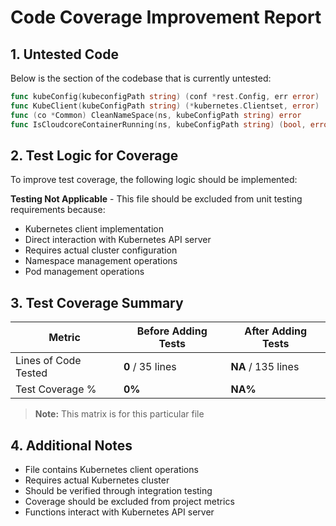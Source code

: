 
# Code Coverage Improvement Report

## 1. Untested Code

Below is the section of the codebase that is currently untested:

```go
func kubeConfig(kubeconfigPath string) (conf *rest.Config, err error)
func KubeClient(kubeConfigPath string) (*kubernetes.Clientset, error)
func (co *Common) CleanNameSpace(ns, kubeConfigPath string) error
func IsCloudcoreContainerRunning(ns, kubeConfigPath string) (bool, error)
```

## 2. Test Logic for Coverage

To improve test coverage, the following logic should be implemented:


**Testing Not Applicable** - This file should be excluded from unit testing requirements because:

- Kubernetes client implementation
- Direct interaction with Kubernetes API server
- Requires actual cluster configuration
- Namespace management operations
- Pod management operations



## 3. Test Coverage Summary

| Metric            | Before Adding Tests | After Adding Tests |
|------------------|-------------------|------------------|
| Lines of Code Tested | **0** / 35 lines | **NA** / 135 lines |
| Test Coverage %   | **0%** | **NA%** |

> **Note:** This matrix is for this particular file

## 4. Additional Notes

- File contains Kubernetes client operations
- Requires actual Kubernetes cluster
- Should be verified through integration testing
- Coverage should be excluded from project metrics
- Functions interact with Kubernetes API server